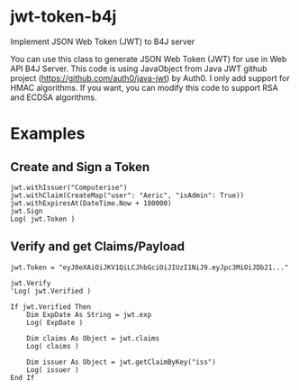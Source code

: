 # jwt-token-b4j
Implement JSON Web Token (JWT) to B4J server

You can use this class to generate JSON Web Token (JWT) for use in Web API B4J Server.
This code is using JavaObject from Java JWT github project (https://github.com/auth0/java-jwt) by Auth0.
I only add support for HMAC algorithms. If you want, you can modify this code to support RSA and ECDSA algorithms.

# Examples

## Create and Sign a Token
```
jwt.withIssuer("Computerise")
jwt.withClaim(CreateMap("user": "Aeric", "isAdmin": True))
jwt.withExpiresAt(DateTime.Now + 180000)
jwt.Sign
Log( jwt.Token )
```

## Verify and get Claims/Payload
```
jwt.Token = "eyJ0eXAiOiJKV1QiLCJhbGciOiJIUzI1NiJ9.eyJpc3MiOiJDb21..."

jwt.Verify
'Log( jwt.Verified )
	
If jwt.Verified Then
	Dim ExpDate As String = jwt.exp
	Log( ExpDate )
	
	Dim claims As Object = jwt.claims
	Log( claims )
	
	Dim issuer As Object = jwt.getClaimByKey("iss")
	Log( issuer )
End If
```
